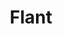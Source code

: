 ---
blog: https://blog.flant.com/
codehost: https://github.com/https://github.com/flant
facebook: https://facebook.com/flantcom
linkedin: https://linkedin.com/company/flant
logohandle: flant
sort: flant
title: Flant
twitter: https://x.com/flant_com
website: https://flant.com/
youtube: https://youtube.com/c/Flant_com
---